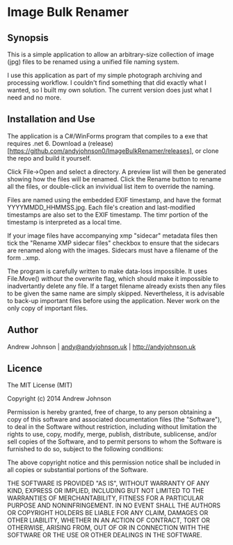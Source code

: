 ﻿# Image Bulk Renamer

## Synopsis

This is a simple application to allow an arbitrary-size collection of image (jpg) files to be renamed using a unified file naming system.

I use this application as part of my simple photograph archiving and processing workflow. I couldn't find something that did exactly
what I wanted, so I built my own solution. The current version does just what I need and no more. 


## Installation and Use

The application is a C#/WinForms program that compiles to a exe that requires .net 6.
Download a (release)[https://github.com/andyjohnson0/ImageBulkRenamer/releases], or clone the repo and build it yourself.

Click File->Open and select a directory. A preview list will then be generated showing how the files will be renamed. Click the Rename
button to rename all the files, or double-click an invividual list item to override the naming.

Files are named using the embedded EXIF timestamp, and have the format YYYYMMDD_HHMMSS.jpg. Each file's creation and last-modified
timestamps are also set to the EXIF timestamp. The timr portion of the timestamp is interpreted as a local time.

If your image files have accompanying xmp "sidecar" metadata files then tick the "Rename XMP sidecar files" checkbox to ensure that
the sidecars are renamed along with the images. Sidecars must have a filename of the form <imagefilename>.<imageext>.xmp.

The program is carefully written to make data-loss impossible. It uses File.Move() *without* the overwrite flag, which should make it
impossible to inadvertantly delete any file. If a target filename already exists then any files to be given the same name are simply
skipped. Nevertheless, it is advisable to back-up important files before using the application. Never work on the only copy of 
important files.


## Author

Andrew Johnson | andy@andyjohnson.uk | http://andyjohnson.uk


## Licence

The MIT License (MIT)

Copyright (c) 2014 Andrew Johnson

Permission is hereby granted, free of charge, to any person obtaining a copy
of this software and associated documentation files (the "Software"), to deal
in the Software without restriction, including without limitation the rights
to use, copy, modify, merge, publish, distribute, sublicense, and/or sell
copies of the Software, and to permit persons to whom the Software is
furnished to do so, subject to the following conditions:

The above copyright notice and this permission notice shall be included in all
copies or substantial portions of the Software.

THE SOFTWARE IS PROVIDED "AS IS", WITHOUT WARRANTY OF ANY KIND, EXPRESS OR
IMPLIED, INCLUDING BUT NOT LIMITED TO THE WARRANTIES OF MERCHANTABILITY,
FITNESS FOR A PARTICULAR PURPOSE AND NONINFRINGEMENT. IN NO EVENT SHALL THE
AUTHORS OR COPYRIGHT HOLDERS BE LIABLE FOR ANY CLAIM, DAMAGES OR OTHER
LIABILITY, WHETHER IN AN ACTION OF CONTRACT, TORT OR OTHERWISE, ARISING FROM,
OUT OF OR IN CONNECTION WITH THE SOFTWARE OR THE USE OR OTHER DEALINGS IN THE
SOFTWARE.
